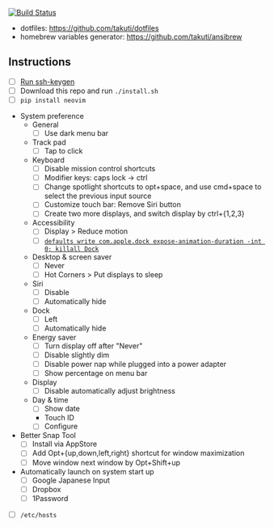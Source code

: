 [![Build Status](https://travis-ci.org/takuti/mac-provisioning.svg?branch=master)](https://travis-ci.org/takuti/mac-provisioning)

- dotfiles: https://github.com/takuti/dotfiles
- homebrew variables generator: https://github.com/takuti/ansibrew

## Instructions

- [ ] [Run ssh-keygen](https://help.github.com/en/github/authenticating-to-github/generating-a-new-ssh-key-and-adding-it-to-the-ssh-agent)
- [ ] Download this repo and run `./install.sh`
- [ ] `pip install neovim`
- System preference
  - General
    - [ ] Use dark menu bar
  - Track pad
    - [ ] Tap to click
  - Keyboard
    - [ ] Disable mission control shortcuts
    - [ ] Modifier keys: caps lock -> ctrl
    - [ ] Change spotlight shortcuts to opt+space, and use cmd+space to select the previous input source
    - [ ] Customize touch bar: Remove Siri button
    - [ ] Create two more displays, and switch display by ctrl+{1,2,3}
  - Accessibility
    - [ ] Display > Reduce motion
    - [ ] [`defaults write com.apple.dock expose-animation-duration -int 0; killall Dock`](https://apple.stackexchange.com/questions/17929/how-can-i-disable-animation-when-switching-desktops-in-lion)
  - Desktop & screen saver
    - [ ] Never
    - [ ] Hot Corners > Put displays to sleep
  - Siri
    - [ ] Disable
    - [ ] Automatically hide
  - Dock
    - [ ] Left
    - [ ] Automatically hide
  - Energy saver
    - [ ] Turn display off after "Never"
    - [ ] Disable slightly dim
    - [ ] Disable power nap while plugged into a power adapter
    - [ ] Show percentage on menu bar
  - Display
    - [ ] Disable automatically adjust brightness
  - Day & time
    - [ ] Show date
	- Touch ID
    - [ ] Configure
- Better Snap Tool
  - [ ] Install via AppStore
  - [ ] Add Opt+{up,down,left,right} shortcut for window maximization
  - [ ] Move window next window by Opt+Shift+up
- Automatically launch on system start up
  - [ ] Google Japanese Input
  - [ ] Dropbox
  - [ ] 1Password
- [ ] `/etc/hosts`
